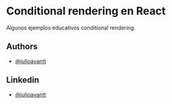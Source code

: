 # Conditional rendering en React

Algunos ejemplos educativos conditional rendering.

## Authors

-  [@julioavantt](https://www.github.com/julioavantt)

## Linkedin

-  [@julioavantt](https://linkedin.com/in/julio-avantt)
